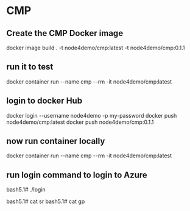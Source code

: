 # CMP

## Create the CMP Docker image
docker image build . -t node4demo/cmp:latest -t node4demo/cmp:0.1.1

## run it to test
docker container run --name cmp --rm -it node4demo/cmp:latest

## login to docker Hub
docker login --username node4demo -p my-password
docker push node4demo/cmp:latest
docker push node4demo/cmp:0.1.1

## now run container locally
docker container run --name cmp --rm -it node4demo/cmp:latest

## run login command to login to Azure
bash5.1# ./login

bash5.1# cat sr
bash5.1# cat gp